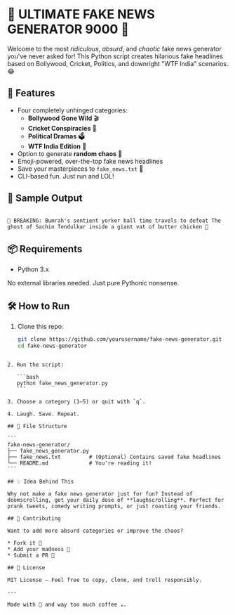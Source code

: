 # 🤪 ULTIMATE FAKE NEWS GENERATOR 9000 🤪

Welcome to the most *ridiculous*, *absurd*, and *chaotic* fake news generator you've never asked for! This Python script creates hilarious fake headlines based on Bollywood, Cricket, Politics, and downright "WTF India" scenarios. 😂

## 🚀 Features

- Four completely unhinged categories:
  - **Bollywood Gone Wild** 🎬
  - **Cricket Conspiracies** 🏏
  - **Political Dramas** 🗳️
  - **WTF India Edition** 🤯
- Option to generate **random chaos** 🎲
- Emoji-powered, over-the-top fake news headlines
- Save your masterpieces to `fake_news.txt` 💾
- CLI-based fun. Just run and LOL!

## 📸 Sample Output

```

🤯 BREAKING: Bumrah's sentient yorker ball time travels to defeat The ghost of Sachin Tendulkar inside a giant vat of butter chicken 🤯

````

## 📦 Requirements

- Python 3.x

No external libraries needed. Just pure Pythonic nonsense.

## 🛠️ How to Run

1. Clone this repo:
   ```bash
   git clone https://github.com/yourusername/fake-news-generator.git
   cd fake-news-generator
````

2. Run the script:

   ```bash
   python fake_news_generator.py
   ```

3. Choose a category (1–5) or quit with `q`.

4. Laugh. Save. Repeat.

## 📝 File Structure

```
fake-news-generator/
├── fake_news_generator.py
├── fake_news.txt         # (Optional) Contains saved fake headlines
└── README.md             # You're reading it!
```

## 💡 Idea Behind This

Why not make a fake news generator just for fun? Instead of doomscrolling, get your daily dose of **laughscrolling**. Perfect for prank tweets, comedy writing prompts, or just roasting your friends.

## 🤝 Contributing

Want to add more absurd categories or improve the chaos?

* Fork it 🍴
* Add your madness 🎨
* Submit a PR 🔧

## 📜 License

MIT License – Feel free to copy, clone, and troll responsibly.

---

Made with 🤪 and way too much coffee ☕.


